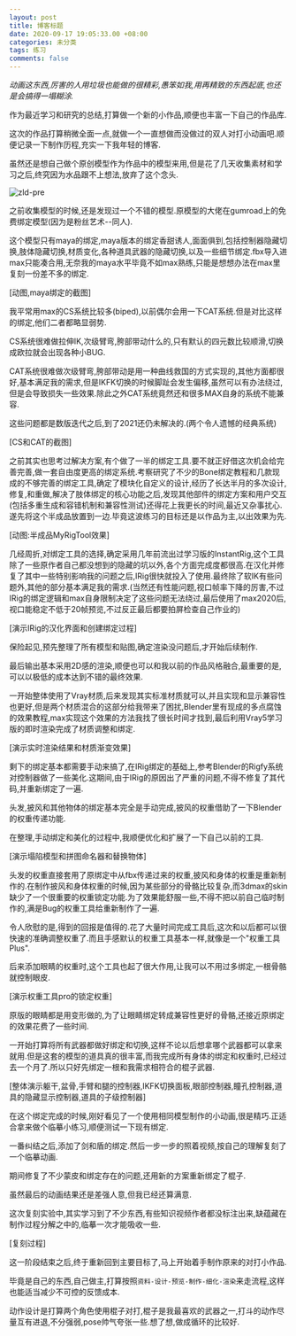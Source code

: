 ```yaml
---
layout: post
title: 博客标题
date: 2020-09-17 19:05:33.00 +08:00
categories: 未分类
tags: 练习
comments: false
---
```


_动画这东西,厉害的人用垃圾也能做的很精彩,愚笨如我,用再精致的东西起底,也还是会搞得一塌糊涂._

作为最近学习和研究的总结,打算做一个新的小作品,顺便也丰富一下自己的作品库.

这次的作品打算稍微全面一点,就做一个一直想做而没做过的双人对打小动画吧.顺便记录一下制作历程,充实一下我年轻的博客.

虽然还是想自己做个原创模型作为作品中的模型来用,但是花了几天收集素材和学习之后,终究因为水品跟不上想法,放弃了这个念头.



![zld-pre]({{site.img}}zld-pre.png)

之前收集模型的时候,还是发现过一个不错的模型.原模型的大佬在gumroad上的免费绑定模型(因为是粉丝艺术--同人).

这个模型只有maya的绑定,maya版本的绑定香甜诱人,面面俱到,包括控制器隐藏切换,肢体隐藏切换,材质变化,各种道具武器的隐藏切换,以及一些细节绑定.fbx导入进max只能凑合用,无奈我的maya水平毕竟不如max熟练,只能是想想办法在max里复刻一份差不多的绑定.

[动图,maya绑定的截图]

我平常用max的CS系统比较多(biped),以前偶尔会用一下CAT系统.但是对比这样的绑定,他们二者都略显弱势.

CS系统很难做拉伸IK,次级臂弯,胯部带动什么的,只有默认的四元数比较顺滑,切换成欧拉就会出现各种小BUG.

CAT系统很难做次级臂弯,胯部带动是用一种曲线救国的方式实现的,其他方面都很好,基本满足我的需求,但是IKFK切换的时候脚趾会发生偏移,虽然可以有办法绕过,但是会导致损失一些效果.除此之外CAT系统竟然还和很多MAX自身的系统不能兼容.

这些问题都是数版迭代之后,到了2021还仍未解决的.(两个令人遗憾的经典系统)

[CS和CAT的截图]

之前其实也思考过解决方案,有个做了一半的绑定工具.要不就正好借这次机会给完善完善,做一套自由度更高的绑定系统.考察研究了不少的Bone绑定教程和几款现成的不够完善的绑定工具,确定了模块化自定义的设计,经历了长达半月的多次设计,修复,和重做,解决了肢体绑定的核心功能之后,发现其他部件的绑定方案和用户交互(包括多重生成和容错机制和兼容性测试)还得花上我更长的时间,最近又杂事扰心.遂先将这个半成品放置到一边.毕竟这波练习的目标还是以作品为主,以出效果为先.

[动图:半成品MyRigTool效果]

几经周折,对绑定工具的选择,确定采用几年前流出过学习版的InstantRig,这个工具除了一些原作者自己都没想到的隐藏的坑以外,各个方面完成度都很高.在汉化并修复了其中一些特别影响我的问题之后,IRig很快就投入了使用.最终除了软IK有些问题外,其他的部分基本满足我的需求.(当然还有性能问题,视口帧率下降的厉害,不过IRig的绑定逻辑和max自身限制决定了这些问题无法绕过,最后使用了max2020后,视口能稳定不低于20帧预览,不过反正最后都要拍屏检查自己作业的)

[演示IRig的汉化界面和创建绑定过程]

保险起见,预先整理了所有模型和贴图,确定渲染没问题后,才开始后续制作.

最后输出基本采用2D感的渲染,顺便也可以和我以前的作品风格融合,最重要的是,可以以极低的成本达到不错的最终效果.

一开始整体使用了Vray材质,后来发现其实标准材质就可以,并且实现和显示兼容性也更好,但是两个材质混合的这部分给我带来了困扰,Blender里有现成的多点腐蚀的效果教程,max实现这个效果的方法我找了很长时间才找到,最后利用Vray5学习版的即时渲染完成了材质调整和绑定.

[演示实时渲染结果和材质渐变效果]

剩下的绑定基本都需要手动来搞了,在IRig绑定的基础上,参考Blender的Rigfy系统对控制器做了一些美化.这期间,由于IRig的原因出了严重的问题,不得不修复了其代码,并重新绑定了一遍.

头发,披风和其他物体的绑定基本完全是手动完成,披风的权重借助了一下Blender的权重传递功能.

在整理,手动绑定和美化的过程中,我顺便优化和扩展了一下自己以前的工具.

[演示塌陷模型和拼图命名器和替换物体]

头发的权重直接套用了原绑定中从fbx传递过来的权重,披风和身体的权重是重新制作的.在制作披风和身体权重的时候,因为某些部分的骨骼比较复杂,而3dmax的skin缺少了一个很重要的权重锁定功能.为了效果能舒服一些,不得不把以前自己临时制作的,满是Bug的权重工具给重新制作了一遍.

令人欣慰的是,得到的回报是值得的.花了大量时间完成工具后,这次和以后都可以很快速的准确调整权重了.而且手感默认的权重工具基本一样,就像是一个"权重工具Plus".

后来添加眼睛的权重时,这个工具也起了很大作用,让我可以不用过多绑定,一根骨骼就控制眼皮.

[演示权重工具pro的锁定权重]

原版的眼睛都是用变形做的,为了让眼睛绑定转成兼容性更好的骨骼,还接近原绑定的效果花费了一些时间.

一开始打算将所有武器都做好绑定和切换,这样不论以后想拿哪个武器都可以拿来就用.但是这套的模型的道具真的很丰富,而我完成所有身体的绑定和权重时,已经过去一个月了.所以只好先绑定一根和我需求相符合的棍子武器.

[整体演示躯干,盆骨,手臂和腿的控制器,IKFK切换面板,眼部控制器,瞳孔控制器,道具的隐藏显示控制器,道具的子级控制器]

在这个绑定完成的时候,刚好看见了一个使用相同模型制作的小动画,很是精巧.正适合拿来做个临摹小练习,顺便测试一下现有绑定.

一番纠结之后,添加了剑和盾的绑定.然后一步一步的照着视频,按自己的理解复刻了一个临摹动画.

期间修复了不少蒙皮和绑定存在的问题,还用新的方案重新绑定了棍子.

虽然最后的动画结果还是差强人意,但我已经还算满意.

这次复刻实验中,其实学习到了不少东西,有些知识视频作者都没标注出来,缺蕴藏在制作过程分解之中的,临摹一次才能吸收一些.

[复刻过程]

这一阶段结束之后,终于重新回到主要目标了,马上开始着手制作原来的对打小作品.

毕竟是自己的东西,自己做主,打算按照`资料-设计-预览-制作-细化-渲染`来走流程,这样也能适当减少不可控的反馈成本.

动作设计是打算两个角色使用棍子对打,棍子是我最喜欢的武器之一,打斗的动作尽量互有进退,不分强弱,pose帅气夸张一些.想了想,做成循环的比较好.



